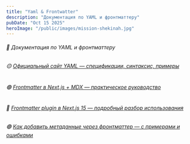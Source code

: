 ```yaml
---
title: "Yaml & Frontwatter"
description: "Документация по YAML и фронтматтеру"
pubDate: "Oct 15 2025"
heroImage: "/public/images/mission-shekinah.jpg"
---
```


###### 📘 Документация по YAML и фронтматтеру

###### 🟡 [Официальный сайт YAML — спецификации, синтаксис, примеры](https://yaml.org)

###### 🟢 [Frontmatter в Next.js + MDX — практическое руководство](https://www.josephrex.me/frontmatter-with-nextjs-and-mdx/)

###### 🔵 [Frontmatter plugin в Next.js 15 — подробный разбор использования](https://chris.lu/web_development/tutorials/next-js-static-first-mdx-starterkit/frontmatter-plugin)

###### 🟣 [Как добавить метаданные через фронтматтер — с примерами и ошибками](https://www.bayanbennett.com/posts/adding-metadata-using-markdown-frontmatter-in-nextjs/)
